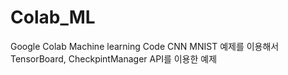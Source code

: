 # Colab_ML
Google Colab Machine learning Code
CNN MNIST 예제를 이용해서
TensorBoard, CheckpintManager API를 이용한 예제

